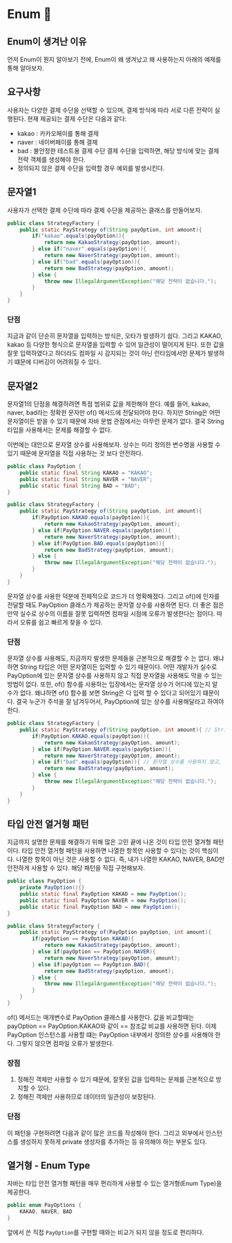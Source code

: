 # Enum 🧾

## Enum이 생겨난 이유
먼저 Enum이 뭔지 알아보기 전에, Enum이 왜 생겨났고 왜 사용하는지 아래의 예제를 통해 알아보자.

## 요구사항
사용자는 다양한 결제 수단을 선택할 수 있으며, 결제 방식에 따라 서로 다른 전략이 실행된다.
현재 제공되는 결제 수단은 다음과 같다:
- kakao : 카카오페이를 통해 결제
- naver : 네이버페이를 통해 결제
- bad : 불안정한 테스트용 결제 수단
결제 수단을 입력하면, 해당 방식에 맞는 결제 전략 객체를 생성해야 한다.
- 정의되지 않은 결제 수단을 입력할 경우 예외를 발생시킨다.

## 문자열1
사용자가 선택한 결제 수단에 따라 결제 수단을 제공하는 클래스를 만들어보자.
```java
public class StrategyFactory {
    public static PayStrategy of(String payOption, int amount){
        if("kakao".equals(payOption)){
            return new KakaoStrategy(payOption, amount);
        } else if("naver".equals(payOption)){
            return new NaverStrategy(payOption, amount);
        } else if("bad".equals(payOption)){
            return new BadStrategy(payOption, amount);
        } else {
            throw new IllegalArgumentException("해당 전략이 없습니다.");
        }
    }
}
```

### 단점
지금과 같이 단순히 문자열을 입력하는 방식은, 오타가 발생하기 쉽다. 
그리고 KAKAO, kakao 등 다양한 형식으로 문자열을 입력할 수 있어 일관성이 떨어지게 된다. 또한 값을 잘못 입력하였다고 하더라도
컴파일 시 감지되는 것이 아닌 런타임에서먼 문제가 발생하기 떄문에 디버깅이 어려워질 수 있다.

## 문자열2
문자열1의 단점을 해결하려면 특점 범위로 값을 제한해야 한다. 예를 들어, kakao, naver, bad라는 정확한 문자만 of() 메서드에 전달되어야 한다.
하지만 String은 어떤 문자열이든 받을 수 있기 때문에 자바 문법 관점에서는 아무런 문제가 없다. 결국 String 타입을 사용해서는 문제를 해결할 수 없다.

이번에는 대안으로 문자열 상수를 사용해보자. 상수는 미리 정의한 변수명을 사용할 수 있기 때문에 문자열을 직접 사용하는 것 보다 안전하다.

```java
public class PayOption {
    public static final String KAKAO = "KAKAO";
    public static final String NAVER = "NAVER";
    public static final String BAD = "BAD";
}

```

```java
public class StrategyFactory {
    public static PayStrategy of(String payOption, int amount){
        if(PayOption.KAKAO.equals(payOption)){
            return new KakaoStrategy(payOption, amount);
        } else if(PayOption.NAVER.equals(payOption)){
            return new NaverStrategy(payOption, amount);
        } else if(PayOption.BAD.equals(payOption)){
            return new BadStrategy(payOption, amount);
        } else {
            throw new IllegalArgumentException("해당 전략이 없습니다.");
        }
    }
}
```

문자열 상수를 사용한 덕분에 전체적으로 코드가 더 명확해졌다. 그리고 of()에 인자를 전달할 때도 PayOption 클래스가 제공하는 문자열 상수를 사용하면 된다.
더 좋은 점은 만약 실수로 상수의 이름을 잘못 입력하면 컴파일 시점에 오류가 발생한다는 점이다. 따라서 오류를 쉽고 빠르게 찾을 수 있다.

### 단점
문자열 상수를 사용해도, 지금까지 발생한 문제들을 근본적으로 해결할 수 는 없다. 왜냐하면 String 타입은 어떤 문자열이든 입력할 수 있기 때문이다.
어떤 개발자가 실수로 PayOption에 있는 문자열 상수를 사용하지 않고 직접 문자열을 사용해도 막을 수 있는 방법이 없다.
또한, of() 함수를 사용하는 입장에서는 문자열 상수가 어디에 있는지 알 수가 없다. 왜냐하면 of() 함수를 보면 String은 다 입력 할 수 있다고 되어있기 떄문이다.
결국 누군가 주석을 잘 남겨두어서, PayOption에 있는 상수를 사용해달라고 하여야 한다.

```java
public class StrategyFactory {
    public static PayStrategy of(String payOption, int amount){ // String을 매개변수로 받기 떄문에 해당 코드를 사용하는 입장에선 확인할 수 없다.
        if(PayOption.KAKAO.equals(payOption)){
            return new KakaoStrategy(payOption, amount);
        } else if(PayOption.NAVER.equals(payOption)){
            return new NaverStrategy(payOption, amount);
        } else if("bad".equals(payOption)){ // 문자열 상수를 사용하지 않고, 직접 문자열을 사용해도 컴파일 오류 X
            return new BadStrategy(payOption, amount);
        } else {
            throw new IllegalArgumentException("해당 전략이 없습니다.");
        }
    }
}
```

## 타입 안전 열거형 패턴
지금까지 설명한 문제를 해결하기 위해 많은 고민 끝에 나온 것이 타입 안전 열겨형 패턴이다.
타입 안전 열거형 패턴을 사용하면 나열한 항목만 사용할 수 있다는 것이 핵심이다. 나열한 항목이 아닌 것은 사용할 수 없다.
즉, 내가 나열한 KAKAO, NAVER, BAD만 안전하게 사용할 수 있다.
해당 패턴을 직접 구현해보자.

```java
public class PayOption {
    private PayOption(){}
    public static final PayOption KAKAO = new PayOption();
    public static final PayOption NAVER = new PayOption();
    public static final PayOption BAD = new PayOption();
}

```

```java
public class StrategyFactory {
    public static PayStrategy of(PayOption payOption, int amount){
        if(payOption == PayOption.KAKAO){
            return new KakaoStrategy(payOption, amount);
        } else if(payOption == PayOption.NAVER){
            return new NaverStrategy(payOption, amount);
        } else if(payOption == PayOption.BAD){
            return new BadStrategy(payOption, amount);
        } else {
            throw new IllegalArgumentException("해당 전략이 없습니다.");
        }
    }
}
```
of() 메서드는 매개변수로 PayOption 클래스를 사용한다. 값을 비교할때는 payOption == PayOption.KAKAO와 같이 == 참조값 비교를 사용하면 된다.
이제 PayOption 인스턴스를 사용할 떄는 PayOption 내부에서 정의한 상수를 사용해야 한다. 그렇지 않으면 컴파일 오류가 발생한다.

### 장점
1. 정해진 객체만 사용할 수 있기 때문에, 잘못된 값을 입력하는 문제를 근본적으로 방지할 수 있다.
2. 정해진 객체만 사용하므로 데이터의 일관성이 보장된다.

### 단점
이 패턴을 구현하려면 다음과 같이 많은 코드를 작성해야 한다. 그리고 외부에서 인스턴스를 생성하지 못하게 private 생성자를 추가하는 등 유의해야 하는 부분도 있다.

## 열거형 - Enum Type
자바는 타입 안전 열거형 패턴을 매우 편리하게 사용할 수 있는 열거형(Enum Type)을 제공한다.

```java
public enum PayOptions {
    KAKAO, NAVER, BAD
}
```

앞에서 쓴 직접 `PayOption`를 구현할 때와는 비교가 되지 않을 정도로 편리하다. 

